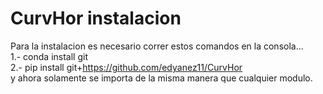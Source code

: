 # CurvHor instalacion
Para la instalacion es necesario correr estos comandos en la consola...                                                                
1.- conda install git                                                                                                                   
2.- pip install git+https://github.com/edyanez11/CurvHor                                                                                 
y ahora solamente se importa de la misma manera que cualquier modulo.                                                                     
